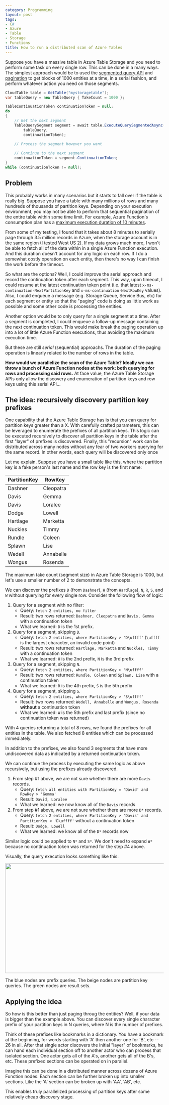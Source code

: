 ```yaml
---
category: Programming
layout: post
tags:
- C#
- Azure
- Table
- Storage
- Functions
title: How to run a distributed scan of Azure Tables
---
```


Suppose you have a massive table in Azure Table Storage and you need to perform some task on every single row. This can
be done in a many ways. The simplest approach would be to used the [segmented query API](https://docs.microsoft.com/en-us/rest/api/storageservices/query-entities)
and [pagination](https://docs.microsoft.com/en-us/rest/api/storageservices/query-timeout-and-pagination) to get blocks
of 1000 entities at a time, in a serial fashion, and perform whatever action you need on those segments.

```csharp
CloudTable table = GetTable("mystoragetable");
var tableQuery = new TableQuery { TakeCount = 1000 };

TableContinuationToken continuationToken = null;
do
{
    // Get the next segment
    TableQuerySegment segment = await table.ExecuteQuerySegmentedAsync(
        tableQuery,
        continuationToken);
    
    // Process the segment however you want

    // Continue to the next segment
    continuationToken = segment.ContinuationToken;
}
while (continuationToken != null);
```

## Problem

This probably works in many scenarios but it starts to fall over if the table is really big. Suppose you have a table
with many millions of rows and many hundreds of thousands of partition keys. Depending on your execution environment,
you may not be able to perform that sequential pagination of the entire table within some time limit. For example,
Azure Function's consumption plan has a
[maximum execution duration of 10 minutes](https://docs.microsoft.com/en-us/azure/azure-functions/functions-scale#timeout).

From some of my testing, I found that it takes about 8 minutes to serially page through 3.5 million records in Azure,
when the storage account is in the same region (I tested West US 2). If my data grows much more, I won't be able to
fetch all of the data within in a single Azure Function execution. And this duration doesn't account for any logic on
each row. If I do a somewhat costly operation on each entity, then there's no way I can finish the work before the
timeout.

So what are the options? Well, I could improve the serial approach and record the continuation token after
each segment. This way, upon timeout, I could resume at the latest continuation token point (i.e. that latest
`x-ms-continuation-NextPartitionKey` and `x-ms-continuation-NextRowKey` values). Also, I could enqueue a message
(e.g. Storage Queue, Service Bus, etc) for each segment or entity so that the "paging" code is doing as little work as
possible and some other code is processing the entities.

Another option would be to only query for a single segment at a time. After a segment is completed, I could enqueue
a follow-up message containing the next continuation token. This would make break the paging operation up into a lot of
little Azure Function executions, thus avoiding the maximum execution time.

But these are still *serial* (sequential) approachs. The duration of the paging operation is linearly related to the number
of rows in the table.

**How would we parallelize the scan of the Azure Table? Ideally we can throw a bunch of Azure Function nodes at the work:
both querying for rows and processing said rows.** At face value, the Azure Table Storage APIs only allow the discovery
and enumeration of partition keys and row keys using this serial API...

## The idea: recursively discovery partition key prefixes

One capability that the Azure Table Storage has is that you can query for partition keys greater than a X. With carefully
crafted parameters, this can be leveraged to enumerate the prefixes of all partition keys. This logic can be executed
recursively to discover all partition keys in the table after the first "layer" of prefixes is discovered. Finally, this
"recursion" work can be distributed across many nodes without any fear of two workers querying for the same record. In
other words, each query will be discovered only once 

Let me explain. Suppose you have a small table like this, where the partition key is a fake person's last name and the
row key is the first name:

PartitionKey | RowKey
------------ | ------
Dashner      | Cleopatra
Davis        | Gemma
Davis        | Loralee
Dodge        | Lowell
Hartlage     | Marketta
Nuckles      | Timmy
Rundle       | Coleen
Splawn       | Lise
Wedell       | Annabelle
Wongus       | Rosenda

The maximum take count (segment size) in Azure Table Storage is 1000, but let's use a smaller number of 2 to
demonstrate the concepts. 

We can discover the prefixes `D` (from `Dashner`), `H` (from `Hardlage`), `N`, `R`, `S`, and `W` without querying for
every single row. Consider the following flow of logic:

1. Query for a segment with no filter: 
   - Query: `fetch 2 entities, no filter`
   - Result: two rows returned: `Dashner, Cleopatra` and `Davis, Gemma` with a continuation token
   - What we learned: `D` is the 1st prefix.
1. Query for a segment, skipping `D`.
   - Query: `fetch 2 entities, where PartitionKey > 'D\uffff'` (`\uffff` is the largest character, an invalid code point)
   - Result: two rows returned: `Hartlage, Marketta` and `Nuckles, Timmy` with a continuation token
   - What we learned: `H` is the 2nd prefix, `N` is the 3rd prefix
1. Query for a segment, skipping `N`.
   - Query: `fetch 2 entities, where PartitionKey > 'N\uffff'`
   - Result: two rows returned: `Rundle, Coleen` and `Splawn, Lise` with a continuation token
   - What we learned: `R` is the 4th prefix, `S` is the 5th prefix
1. Query for a segment, skipping `S`.
   - Query: `fetch 2 entities, where PartitionKey > 'S\uffff'`
   - Result: two rows returned: `Wedell, Annabelle` and `Wongus, Rosenda` **without** a continuation token
   - What we learned: `W` is the 5th prefix and last prefix (since no continuation token was returned)
   
With 4 queries returning a total of 8 rows, we found the prefixes for all entities in the table. We also fetched 8
entities which can be processed immediately.

In addition to the prefixes, we also found 3 segments that have more undiscovered data as indicated by a returned
continuation token.

We can continue the process by executing the same logic as above recursively, but using the prefixes already discovered.

1. From step #1 above, we are not sure whether there are more `Davis` records.
   - Query: `fetch all entities with PartitionKey = 'David' and RowKey > 'Gemma'`
   - Result: `David, Loralee`
   - What we learned: we now know all of the `Davis` records
1. From step #1 above, we are not sure whether there are more `D*` records.
   - Query: `fetch 2 entities, where PartitionKey > 'Davis' and PartitionKey < 'D\uffff'` without a continuation token
   - Result: `Dodge, Lowell`
   - What we learned: we know all of the `D*` records now

Similar logic could be applied to `N*` and `S*`. We don't need to expand `W*` because no continuation token was returned
for the step #4 above.

Visually, the query execution looks something like this:

<img class="center" src="{% attachment diagram-1.svg %}" width="700" height="347" />

The blue nodes are prefix queries. The beige nodes are partition key queries. The green nodes are result sets.

## Applying the idea

So how is this better than just paging throug the entities? Well, if your data is bigger than the example above. You can
discover every single character prefix of your partition keys in N queries, where N is the number of prefixes.

Think of these prefixes like bookmarks in a dictionary. You have a bookmark at the beginning, for words starting with
'A' then another one for 'B', etc -- 26 in all. After that single actor discovers the initial "layer" of bookmarks, he
can hand each individual section off to another actor who can process that isolated section. One actor gets all of the
A's, another gets all of the B's, etc. These prefixed sections can be operated on in parallel. 

Imagine this can be done in a distributed manner across dozens of Azure Function nodes. Each section can be further
broken up into smaller sections. Like the 'A' section can be broken up with 'AA', 'AB', etc.

This enables truly parallelized processing of partition keys after some relatively cheap discovery stage.
